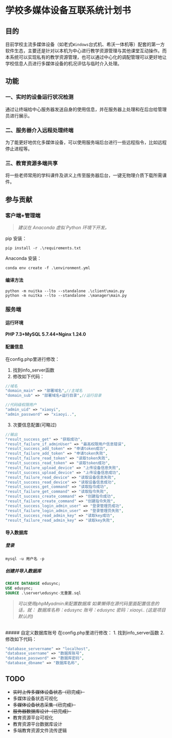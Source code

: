 # 学校多媒体设备互联系统计划书

## 目的

目前学校主流多媒体设备（如老式`Windows`台式机、希沃一体机等）配套的第一方软件生态，主要还是针对以本机为中心进行教学资源管理与其他课堂互动操作。而本系统可以实现私有的教学资源管理，也可以通过中心化的调配管理可以更好地让学校信息人员进行多媒体设备的机况评估与临时介入处理。

## 功能

### 一、实时的设备运行状况检测

通过让终端给中心服务器发送自身的使用信息，并在服务器上处理和在后台给管理员进行展示。

### 二、服务器介入远程处理终端

为了能更好地优化多媒体设备，可以使用服务端后台进行一些远程指令，比如远程停止进程等。

### 三、教育资源多端共享

将一些老师常用的学科课件及讲义上传至服务器后台，一键无物理介质下载所需课件。

## 参与贡献

### 客户端+管理端

>*建议在 Anaconda 虚拟 Python 环境下开发。*

pip 安装：

```commandline
pip install -r .\requirements.txt
```

Anaconda 安装：

```commandline
conda env create -f .\environment.yml
```

#### 编译方法

```commandline
python -m nuitka --lto --standalone .\client\main.py
python -m nuitka --lto --standalone .\manager\main.py
```

### 服务端

#### 运行环境

**PHP 7.3+MySQL 5.7.44+Nginx 1.24.0**
#### 配置信息
在config.php里进行修改：
1. 找到info_server函数
2. 修改如下代码：<br>
```php
//域名
"domain_main" => "部署域名",//主域名
"domain_sub" => "部署域名+运行目录",//运行目录

//代码级权限用户
"admin_uid" => "xiaoyi",
"admin_password" => "xiaoyi..",
```
3. 次要信息配置(可略过)

```php
//输出
"result_success_get" => "获取成功",
"result_failure_if_adminUser" => "最高权限用户信息错误",
"result_success_add_token" => "申请token成功",
"result_failure_add_token" => "申请token失败",
"result_failure_read_token" => "读取token失败",
"result_success_read_token" => "读取token成功",
"result_failure_upload_device" => "上传设备信息失败",
"result_success_upload_device" => "上传设备信息成功",
"result_failure_read_device" => "读取设备信息失败",
"result_success_read_device" => "读取设备信息成功",
"result_success_get_command" => "读取指令成功",
"result_failure_get_command" => "读取指令失败",
"result_success_create_command" => "创建指令成功",
"result_failure_create_command" => "创建指令失败",
"result_success_login_admin_user" => "登录管理员成功",
"result_failure_login_admin_user" => "登录管理员失败",
"result_success_read_admin_key" => "读取key成功",
"result_failure_read_admin_key" => "读取key失败",
```
#### 导入数据库

##### 登录

```commandline
mysql -u 用户名 -p
```

##### 创建并导入数据库

```sql
CREATE DATABASE edusync;
USE edusync;
SOURCE .\server\edusync-无重置.sql
```

>*可以使用phpMyadmin来配置数据库
如果懒得在源代码里面配置信息的话，就：
数据库名称：edusync
账号：edusync
密码：xiaoyi..
(这是项目默认的)*
<br>
##### 自定义数据库账号
在config.php里进行修改：
1. 找到info_server函数
2. 修改如下代码：

```php
"database_servername" => "localhost",
"database_username" => "数据库账号",
"database_password" => "数据库密码",
"database_dbname" => "数据库名称",
```


## TODO
* ~~实时上传多媒体设备状态（已完成）~~
* 多媒体设备状态可视化
* ~~多媒体设备状态采集（已完成）~~
* ~~服务器数据库设计（已完成）~~
* 教育资源平台可视化
* 教育资源平台数据库设计
* 多端教育资源文件流传逻辑
